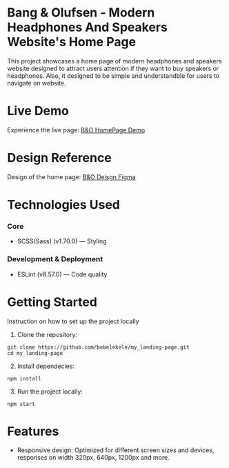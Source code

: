 # Bang & Olufsen - Modern Headphones And Speakers Website's Home Page

This project showcases a home page of modern headphones and speakers website designed to attract users attention if they want to buy speakers or headphones.
Also, it designed to be simple and understandble for users to navigate on website.

# Live Demo

Experience the live page: [B&O HomePage Demo](https://bebelekele.github.io/my_landing-page/)

# Design Reference

Design of the home page: [B&O Deisgn Figma](https://www.figma.com/design/DtkQmQ797hk0nI4KfMi2Uq/BOSE-New-Version?node-id=6817-212&t=3XsjLVGz9yGvZvt7-0)

# Technologies Used

### Core
- SCSS(Sass) (v1.70.0) — Styling

### Development & Deployment
- ESLint (v8.57.0) — Code quality

# Getting Started
Instruction on how to set up the project locally

1. Clone the repository:
```
git clone https://github.com/bebelekele/my_landing-page.git
cd my_landing-page
```
2. Install dependecies:
```
npm install
```
3. Run the project locally:
```
npm start
```

# Features
- Responsive design: Optimized for different screen sizes and devices, responses on width 320px, 640px, 1200px and more.

